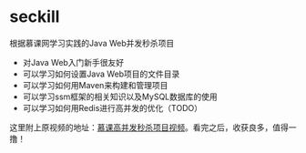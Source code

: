 # seckill
根据慕课网学习实践的Java Web并发秒杀项目
- 对Java Web入门新手很友好
- 可以学习如何设置Java Web项目的文件目录
- 可以学习如何用Maven来构建和管理项目
- 可以学习ssm框架的相关知识以及MySQL数据库的使用
- 可以学习如何用Redis进行高并发的优化（TODO）

这里附上原视频的地址：[慕课高并发秒杀项目视频](https://www.imooc.com/u/2145618/courses?sort=publish)。看完之后，收获良多，值得一撸！
